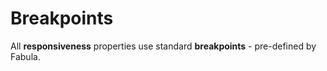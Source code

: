 # Breakpoints

All **responsiveness** properties use standard **breakpoints** - pre-defined by Fabula.